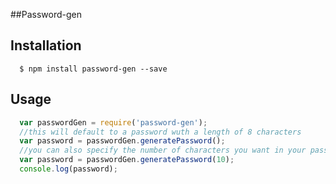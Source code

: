 ##Password-gen

## Installation

```
  $ npm install password-gen --save
```

## Usage

```javascript
  var passwordGen = require('password-gen');
  //this will default to a password wuth a length of 8 characters
  var password = passwordGen.generatePassword();
  //you can also specify the number of characters you want in your password
  var password = passwordGen.generatePassword(10);
  console.log(password);
```
